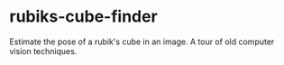 # rubiks-cube-finder
Estimate the pose of a rubik's cube in an image. A tour of old computer vision techniques.
